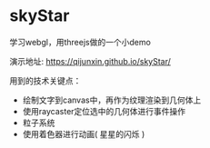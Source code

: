 # skyStar
学习webgl，用threejs做的一个小demo

演示地址: https://qijunxin.github.io/skyStar/

用到的技术关键点：
*    绘制文字到canvas中，再作为纹理渲染到几何体上  
*    使用raycaster定位选中的几何体进行事件操作   
*    粒子系统 
*    使用着色器进行动画( 星星的闪烁 )
